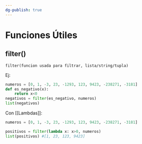 ```yaml
---
dg-publish: true
---
```

# Funciones Útiles

## filter()
`filter(funcion usada para filtrar, lista/string/tupla)`

Ej: 
```py 
numeros = [0, 1, -3, 23, -1293, 123, 9423, -238271, -3181]
def es_negativo(x):
	return x<0
negativos = filter(es_negativo, numeros)
list(negativos)
```
Con [[Lambdas]]:
```py 
numeros = [0, 1, -3, 23, -1293, 123, 9423, -238271, -3181]

positivos = filter(lambda x: x>0, numeros)
list(positivos) #[1, 23, 123, 9423]
```